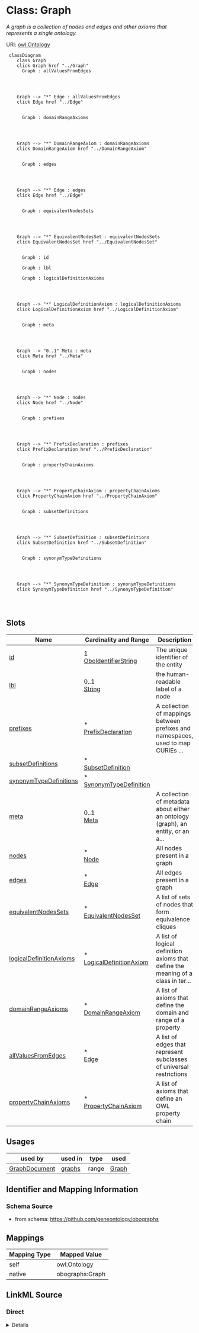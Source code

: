 

# Class: Graph


_A graph is a collection of nodes and edges and other axioms that represents a single ontology._





URI: [owl:Ontology](http://www.w3.org/2002/07/owl#Ontology)






```mermaid
 classDiagram
    class Graph
    click Graph href "../Graph"
      Graph : allValuesFromEdges
        
          
    
    
    Graph --> "*" Edge : allValuesFromEdges
    click Edge href "../Edge"

        
      Graph : domainRangeAxioms
        
          
    
    
    Graph --> "*" DomainRangeAxiom : domainRangeAxioms
    click DomainRangeAxiom href "../DomainRangeAxiom"

        
      Graph : edges
        
          
    
    
    Graph --> "*" Edge : edges
    click Edge href "../Edge"

        
      Graph : equivalentNodesSets
        
          
    
    
    Graph --> "*" EquivalentNodesSet : equivalentNodesSets
    click EquivalentNodesSet href "../EquivalentNodesSet"

        
      Graph : id
        
      Graph : lbl
        
      Graph : logicalDefinitionAxioms
        
          
    
    
    Graph --> "*" LogicalDefinitionAxiom : logicalDefinitionAxioms
    click LogicalDefinitionAxiom href "../LogicalDefinitionAxiom"

        
      Graph : meta
        
          
    
    
    Graph --> "0..1" Meta : meta
    click Meta href "../Meta"

        
      Graph : nodes
        
          
    
    
    Graph --> "*" Node : nodes
    click Node href "../Node"

        
      Graph : prefixes
        
          
    
    
    Graph --> "*" PrefixDeclaration : prefixes
    click PrefixDeclaration href "../PrefixDeclaration"

        
      Graph : propertyChainAxioms
        
          
    
    
    Graph --> "*" PropertyChainAxiom : propertyChainAxioms
    click PropertyChainAxiom href "../PropertyChainAxiom"

        
      Graph : subsetDefinitions
        
          
    
    
    Graph --> "*" SubsetDefinition : subsetDefinitions
    click SubsetDefinition href "../SubsetDefinition"

        
      Graph : synonymTypeDefinitions
        
          
    
    
    Graph --> "*" SynonymTypeDefinition : synonymTypeDefinitions
    click SynonymTypeDefinition href "../SynonymTypeDefinition"

        
      
```




<!-- no inheritance hierarchy -->


## Slots

| Name | Cardinality and Range | Description | Inheritance |
| ---  | --- | --- | --- |
| [id](id.md) | 1 <br/> [OboIdentifierString](OboIdentifierString.md) | The unique identifier of the entity | direct |
| [lbl](lbl.md) | 0..1 <br/> [String](String.md) | the human-readable label of a node | direct |
| [prefixes](prefixes.md) | * <br/> [PrefixDeclaration](PrefixDeclaration.md) | A collection of mappings between prefixes and namespaces, used to map CURIEs ... | direct |
| [subsetDefinitions](subsetDefinitions.md) | * <br/> [SubsetDefinition](SubsetDefinition.md) |  | direct |
| [synonymTypeDefinitions](synonymTypeDefinitions.md) | * <br/> [SynonymTypeDefinition](SynonymTypeDefinition.md) |  | direct |
| [meta](meta.md) | 0..1 <br/> [Meta](Meta.md) | A collection of metadata about either an ontology (graph), an entity, or an a... | direct |
| [nodes](nodes.md) | * <br/> [Node](Node.md) | All nodes present in a graph | direct |
| [edges](edges.md) | * <br/> [Edge](Edge.md) | All edges present in a graph | direct |
| [equivalentNodesSets](equivalentNodesSets.md) | * <br/> [EquivalentNodesSet](EquivalentNodesSet.md) | A list of sets of nodes that form equivalence cliques | direct |
| [logicalDefinitionAxioms](logicalDefinitionAxioms.md) | * <br/> [LogicalDefinitionAxiom](LogicalDefinitionAxiom.md) | A list of logical definition axioms that define the meaning of a class in ter... | direct |
| [domainRangeAxioms](domainRangeAxioms.md) | * <br/> [DomainRangeAxiom](DomainRangeAxiom.md) | A list of axioms that define the domain and range of a property | direct |
| [allValuesFromEdges](allValuesFromEdges.md) | * <br/> [Edge](Edge.md) | A list of edges that represent subclasses of universal restrictions | direct |
| [propertyChainAxioms](propertyChainAxioms.md) | * <br/> [PropertyChainAxiom](PropertyChainAxiom.md) | A list of axioms that define an OWL property chain | direct |





## Usages

| used by | used in | type | used |
| ---  | --- | --- | --- |
| [GraphDocument](GraphDocument.md) | [graphs](graphs.md) | range | [Graph](Graph.md) |






## Identifier and Mapping Information







### Schema Source


* from schema: https://github.com/geneontology/obographs




## Mappings

| Mapping Type | Mapped Value |
| ---  | ---  |
| self | owl:Ontology |
| native | obographs:Graph |







## LinkML Source

<!-- TODO: investigate https://stackoverflow.com/questions/37606292/how-to-create-tabbed-code-blocks-in-mkdocs-or-sphinx -->

### Direct

<details>
```yaml
name: Graph
description: A graph is a collection of nodes and edges and other axioms that represents
  a single ontology.
from_schema: https://github.com/geneontology/obographs
slots:
- id
- lbl
- prefixes
- subsetDefinitions
- synonymTypeDefinitions
- meta
- nodes
- edges
- equivalentNodesSets
- logicalDefinitionAxioms
- domainRangeAxioms
- allValuesFromEdges
- propertyChainAxioms
class_uri: owl:Ontology

```
</details>

### Induced

<details>
```yaml
name: Graph
description: A graph is a collection of nodes and edges and other axioms that represents
  a single ontology.
from_schema: https://github.com/geneontology/obographs
attributes:
  id:
    name: id
    description: The unique identifier of the entity
    from_schema: https://github.com/geneontology/obographs
    see_also:
    - https://owlcollab.github.io/oboformat/doc/obo-syntax.html#2.5
    rank: 1000
    identifier: true
    alias: id
    owner: Graph
    domain_of:
    - Graph
    - Node
    - SubsetDefinition
    - SynonymTypeDefinition
    range: OboIdentifierString
    required: true
  lbl:
    name: lbl
    description: the human-readable label of a node
    comments:
    - the name "lbl" exists for legacy purposes, this should be considered identical
      to label in rdfs
    from_schema: https://github.com/geneontology/obographs
    aliases:
    - label
    - name
    rank: 1000
    slot_uri: rdfs:label
    alias: lbl
    owner: Graph
    domain_of:
    - Graph
    - Node
    - SubsetDefinition
    - SynonymTypeDefinition
    range: string
  prefixes:
    name: prefixes
    description: A collection of mappings between prefixes and namespaces, used to
      map CURIEs (e.g. GO:0008150) to IRIs (e.g. http://purl.obolibrary.org/obo/GO_0008150)
    from_schema: https://github.com/geneontology/obographs
    rank: 1000
    slot_uri: sh:declare
    alias: prefixes
    owner: Graph
    domain_of:
    - GraphDocument
    - Graph
    range: PrefixDeclaration
    multivalued: true
    inlined: true
  subsetDefinitions:
    name: subsetDefinitions
    from_schema: https://github.com/geneontology/obographs
    rank: 1000
    alias: subsetDefinitions
    owner: Graph
    domain_of:
    - Graph
    range: SubsetDefinition
    multivalued: true
    inlined: true
  synonymTypeDefinitions:
    name: synonymTypeDefinitions
    from_schema: https://github.com/geneontology/obographs
    rank: 1000
    alias: synonymTypeDefinitions
    owner: Graph
    domain_of:
    - Graph
    range: SynonymTypeDefinition
    multivalued: true
    inlined: true
  meta:
    name: meta
    description: A collection of metadata about either an ontology (graph), an entity,
      or an axiom
    from_schema: https://github.com/geneontology/obographs
    aliases:
    - annotations
    rank: 1000
    alias: meta
    owner: Graph
    domain_of:
    - GraphDocument
    - Graph
    - Node
    - Edge
    - PropertyValue
    - Axiom
    range: Meta
  nodes:
    name: nodes
    description: All nodes present in a graph. This includes class nodes as well as
      supporting nodes, including nodes representing relationship types, subsets,
      annotation properties, etc
    from_schema: https://github.com/geneontology/obographs
    rank: 1000
    alias: nodes
    owner: Graph
    domain_of:
    - Graph
    range: Node
    multivalued: true
    inlined: true
    inlined_as_list: true
  edges:
    name: edges
    description: All edges present in a graph.
    comments:
    - Note that this only includes core edges, formed by translating (a) SubClassOf
      between named classes (b) SubPropertyOf (c) SubClassOf between a named class
      and a simple existential axiom (d) ObjectPropertyAssertions
    from_schema: https://github.com/geneontology/obographs
    rank: 1000
    alias: edges
    owner: Graph
    domain_of:
    - Graph
    range: Edge
    multivalued: true
    inlined: true
    inlined_as_list: true
  equivalentNodesSets:
    name: equivalentNodesSets
    description: A list of sets of nodes that form equivalence cliques
    from_schema: https://github.com/geneontology/obographs
    rank: 1000
    alias: equivalentNodesSets
    owner: Graph
    domain_of:
    - Graph
    range: EquivalentNodesSet
    multivalued: true
  logicalDefinitionAxioms:
    name: logicalDefinitionAxioms
    description: A list of logical definition axioms that define the meaning of a
      class in terms of other classes.
    from_schema: https://github.com/geneontology/obographs
    rank: 1000
    alias: logicalDefinitionAxioms
    owner: Graph
    domain_of:
    - Graph
    range: LogicalDefinitionAxiom
    multivalued: true
    inlined: true
    inlined_as_list: true
  domainRangeAxioms:
    name: domainRangeAxioms
    description: A list of axioms that define the domain and range of a property
    from_schema: https://github.com/geneontology/obographs
    rank: 1000
    alias: domainRangeAxioms
    owner: Graph
    domain_of:
    - Graph
    range: DomainRangeAxiom
    multivalued: true
  allValuesFromEdges:
    name: allValuesFromEdges
    description: A list of edges that represent subclasses of universal restrictions
    from_schema: https://github.com/geneontology/obographs
    rank: 1000
    alias: allValuesFromEdges
    owner: Graph
    domain_of:
    - Graph
    - DomainRangeAxiom
    range: Edge
    multivalued: true
  propertyChainAxioms:
    name: propertyChainAxioms
    description: A list of axioms that define an OWL property chain
    from_schema: https://github.com/geneontology/obographs
    rank: 1000
    alias: propertyChainAxioms
    owner: Graph
    domain_of:
    - Graph
    range: PropertyChainAxiom
    multivalued: true
class_uri: owl:Ontology

```
</details>